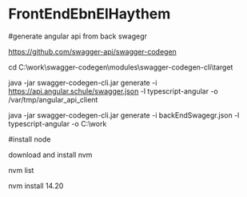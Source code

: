 # FrontEndEbnElHaythem

#generate angular api from back swagegr

https://github.com/swagger-api/swagger-codegen

cd C:\work\swagger-codegen\modules\swagger-codegen-cli\target

java -jar swagger-codegen-cli.jar generate    -i https://api.angular.schule/swagger.json    -l typescript-angular    -o /var/tmp/angular_api_client

java -jar swagger-codegen-cli.jar generate    -i backEndSwagegr.json    -l typescript-angular    -o C:\work

#install node

download and install nvm

nvm list

nvm install 14.20
